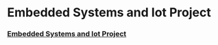 # Embedded Systems and Iot Project 

### [Embedded Systems and Iot Project ](https://embarcatech.softex.br/inscricoes/)

